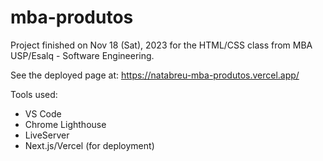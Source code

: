 # mba-produtos

Project finished on Nov 18 (Sat), 2023 for the HTML/CSS class from MBA USP/Esalq - Software Engineering.

See the deployed page at:
https://natabreu-mba-produtos.vercel.app/

Tools used:
- VS Code
- Chrome Lighthouse
- LiveServer
- Next.js/Vercel (for deployment)
